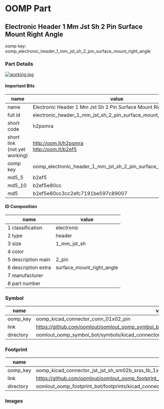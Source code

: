 # OOMP Part  
## Electronic Header 1 Mm Jst Sh 2 Pin Surface Mount Right Angle  
  
oomp key: oomp_electronic_header_1_mm_jst_sh_2_pin_surface_mount_right_angle  
  
### Part Details  
  
[![working.jpg](working_600.jpg)](working.jpg)  
  
#### Important Bits  
| name | value | 
| --- | --- | 
| name | Electronic Header 1 Mm Jst Sh 2 Pin Surface Mount Right Angle | 
| full id | electronic_header_1_mm_jst_sh_2_pin_surface_mount_right_angle | 
| short code | h2psmra | 
| short link<br>(not yet working) | http://oom.lt/h2psmra<br>http://oom.lt/b2ef5 | 
| oomp key | oomp_electronic_header_1_mm_jst_sh_2_pin_surface_mount_right_angle | 
| md5_5 | b2ef5 | 
| md5_10 | b2ef5e80cc | 
| md5 | b2ef5e80cc3cc2efc7191be597c89007 | 
#### ID Composition  
| name | value | 
| --- | --- | 
| 1 classification | electronic | 
| 2 type | header | 
| 3 size | 1_mm_jst_sh | 
| 4 color |  | 
| 5 description main | 2_pin | 
| 6 description extra | surface_mount_right_angle | 
| 7 manufacturer |  | 
| 8 part number |  | 
### Symbol  
| name | value | 
| --- | --- | 
| oomp_key | oomp_kicad_connector_conn_01x02_pin | 
| link | https://github.com/oomlout/oomlout_oomp_symbol_bot/tree/main/symbols/kicad_connector_conn_01x02_pin | 
| directory | oomlout_oomp_symbol_bot/symbols/kicad_connector_conn_01x02_pin//working/working.kicad_sym | 
### Footprint  
| name | value | 
| --- | --- | 
| oomp_key | oomp_kicad_connector_jst_jst_sh_sm02b_srss_tb_1x02_1mp_p1_00mm_horizontal | 
| link | https://github.com/oomlout/oomlout_oomp_footprint_bot/tree/main/foootprntss/kicad_connector_jst_jst_sh_sm02b_srss_tb_1x02_1mp_p1_00mm_horizontal | 
| directory | oomlout_oomp_footprint_bot/footprints/kicad_connector_jst_jst_sh_sm02b_srss_tb_1x02_1mp_p1_00mm_horizontal//working/working.kicad_mod | 
### Images  
